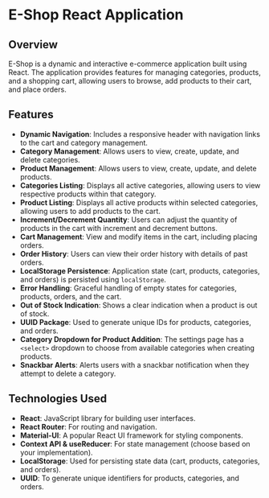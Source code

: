 # E-Shop React Application

## Overview

E-Shop is a dynamic and interactive e-commerce application built using React. The application provides features for managing categories, products, and a shopping cart, allowing users to browse, add products to their cart, and place orders.

## Features

- **Dynamic Navigation**: Includes a responsive header with navigation links to the cart and category management.
- **Category Management**: Allows users to view, create, update, and delete categories.
- **Product Management**: Allows users to view, create, update, and delete products.
- **Categories Listing**: Displays all active categories, allowing users to view respective products within that category.
- **Product Listing**: Displays all active products within selected categories, allowing users to add products to the cart.
- **Increment/Decrement Quantity**: Users can adjust the quantity of products in the cart with increment and decrement buttons.
- **Cart Management**: View and modify items in the cart, including placing orders.
- **Order History**: Users can view their order history with details of past orders.
- **LocalStorage Persistence**: Application state (cart, products, categories, and orders) is persisted using `localStorage`.
- **Error Handling**: Graceful handling of empty states for categories, products, orders, and the cart.
- **Out of Stock Indication**: Shows a clear indication when a product is out of stock.
- **UUID Package**: Used to generate unique IDs for products, categories, and orders.
- **Category Dropdown for Product Addition**: The settings page has a `<select>` dropdown to choose from available categories when creating products.
- **Snackbar Alerts**: Alerts users with a snackbar notification when they attempt to delete a category.

## Technologies Used

- **React**: JavaScript library for building user interfaces.
- **React Router**: For routing and navigation.
- **Material-UI**: A popular React UI framework for styling components.
- **Context API & useReducer**: For state management (choose based on your implementation).
- **LocalStorage**: Used for persisting state data (cart, products, categories, and orders).
- **UUID**: To generate unique identifiers for products, categories, and orders.
